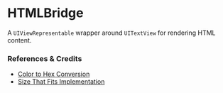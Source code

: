 # HTMLBridge

A `UIViewRepresentable` wrapper around `UITextView` for rendering HTML content.

### References & Credits

- [Color to Hex Conversion](https://blog.eidinger.info/from-hex-to-color-and-back-in-swiftui)
- [Size That Fits Implementation](https://github.com/thomsmed/ios-examples/blob/4c4c5b6bca18d970041a8d32f2239c298317a2ad/SwiftUIHTML/SwiftUIHTML/AttributedText.swift#L67)
